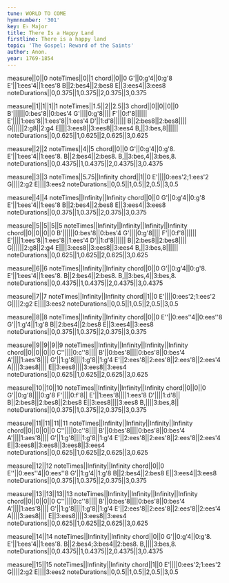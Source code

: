 ```yaml
---
tune: WORLD TO COME
hymnnumber: '301'
key: E♭ Major
title: There Is a Happy Land
firstline: There is a happy land
topic: 'The Gospel: Reward of the Saints'
author: Anon.
year: 1769-1854
---
```

measure||0||0
noteTimes||0||1
chord||0||0
G'||0:g'4||0:g'8
E'||1:ees'4||1:ees'8
B||2:bes4||2:bes8
E||3:ees4||3:ees8
noteDurations||0,0.375||1,0.375||2,0.375||3,0.375

measure||1||1||1||1
noteTimes||1.5||2||2.5||3
chord||0||0||0||0
B'||||||0:bes'8||0:bes'4
G'||||0:g'8||||
F'||0:f'8||||||
E'||||1:ees'8||1:ees'8||1:ees'4
D'||1:d'8||||||
B||2:bes8||2:bes8||||
G||||||2:g8||2:g4
E||||3:ees8||3:ees8||3:ees4
B,||3:bes,8||||||
noteDurations||0,0.625||1,0.625||2,0.625||3,0.625

measure||2||2
noteTimes||4||5
chord||0||0
G'||0:g'4||0:g'8.
E'||1:ees'4||1:ees'8.
B||2:bes4||2:bes8.
B,||3:bes,4||3:bes,8.
noteDurations||0,0.4375||1,0.4375||2,0.4375||3,0.4375

measure||3||3
noteTimes||5.75||Infinity
chord||1||0
E'||||0:ees'2;1:ees'2
G||||2:g2
E||||3:ees2
noteDurations||0,0.5||1,0.5||2,0.5||3,0.5

measure||4||4
noteTimes||Infinity||Infinity
chord||0||0
G'||0:g'4||0:g'8
E'||1:ees'4||1:ees'8
B||2:bes4||2:bes8
E||3:ees4||3:ees8
noteDurations||0,0.375||1,0.375||2,0.375||3,0.375

measure||5||5||5||5
noteTimes||Infinity||Infinity||Infinity||Infinity
chord||0||0||0||0
B'||||||0:bes'8||0:bes'4
G'||||0:g'8||||
F'||0:f'8||||||
E'||||1:ees'8||1:ees'8||1:ees'4
D'||1:d'8||||||
B||2:bes8||2:bes8||||
G||||||2:g8||2:g4
E||||3:ees8||3:ees8||3:ees4
B,||3:bes,8||||||
noteDurations||0,0.625||1,0.625||2,0.625||3,0.625

measure||6||6
noteTimes||Infinity||Infinity
chord||0||0
G'||0:g'4||0:g'8.
E'||1:ees'4||1:ees'8.
B||2:bes4||2:bes8.
B,||3:bes,4||3:bes,8.
noteDurations||0,0.4375||1,0.4375||2,0.4375||3,0.4375

measure||7||7
noteTimes||Infinity||Infinity
chord||1||0
E'||||0:ees'2;1:ees'2
G||||2:g2
E||||3:ees2
noteDurations||0,0.5||1,0.5||2,0.5||3,0.5

measure||8||8
noteTimes||Infinity||Infinity
chord||0||0
E''||0:ees''4||0:ees''8
G'||1:g'4||1:g'8
B||2:bes4||2:bes8
E||3:ees4||3:ees8
noteDurations||0,0.375||1,0.375||2,0.375||3,0.375

measure||9||9||9||9
noteTimes||Infinity||Infinity||Infinity||Infinity
chord||0||0||0||0
C''||||0:c''8||||
B'||0:bes'8||||0:bes'8||0:bes'4
A'||||1:aes'8||||
G'||1:g'8||||1:g'8||1:g'4
E'||2:ees'8||2:ees'8||2:ees'8||2:ees'4
A||||3:aes8||||
E||3:ees8||||3:ees8||3:ees4
noteDurations||0,0.625||1,0.625||2,0.625||3,0.625

measure||10||10||10
noteTimes||Infinity||Infinity||Infinity
chord||0||0||0
G'||0:g'8||||0:g'8
F'||||0:f'8||
E'||1:ees'8||||1:ees'8
D'||||1:d'8||
B||2:bes8||2:bes8||2:bes8
E||3:ees8||||3:ees8
B,||||3:bes,8||
noteDurations||0,0.375||1,0.375||2,0.375||3,0.375

measure||11||11||11||11
noteTimes||Infinity||Infinity||Infinity||Infinity
chord||0||0||0||0
C''||||0:c''8||||
B'||0:bes'8||||0:bes'8||0:bes'4
A'||||1:aes'8||||
G'||1:g'8||||1:g'8||1:g'4
E'||2:ees'8||2:ees'8||2:ees'8||2:ees'4
E||3:ees8||3:ees8||3:ees8||3:ees4
noteDurations||0,0.625||1,0.625||2,0.625||3,0.625

measure||12||12
noteTimes||Infinity||Infinity
chord||0||0
E''||0:ees''4||0:ees''8
G'||1:g'4||1:g'8
B||2:bes4||2:bes8
E||3:ees4||3:ees8
noteDurations||0,0.375||1,0.375||2,0.375||3,0.375

measure||13||13||13||13
noteTimes||Infinity||Infinity||Infinity||Infinity
chord||0||0||0||0
C''||||0:c''8||||
B'||0:bes'8||||0:bes'8||0:bes'4
A'||||1:aes'8||||
G'||1:g'8||||1:g'8||1:g'4
E'||2:ees'8||2:ees'8||2:ees'8||2:ees'4
A||||3:aes8||||
E||3:ees8||||3:ees8||3:ees4
noteDurations||0,0.625||1,0.625||2,0.625||3,0.625

measure||14||14
noteTimes||Infinity||Infinity
chord||0||0
G'||0:g'4||0:g'8.
E'||1:ees'4||1:ees'8.
B||2:bes4;3:bes4||2:bes8.
B,||||3:bes,8.
noteDurations||0,0.4375||1,0.4375||2,0.4375||3,0.4375

measure||15||15
noteTimes||Infinity||Infinity
chord||1||0
E'||||0:ees'2;1:ees'2
G||||2:g2
E||||3:ees2
noteDurations||0,0.5||1,0.5||2,0.5||3,0.5

